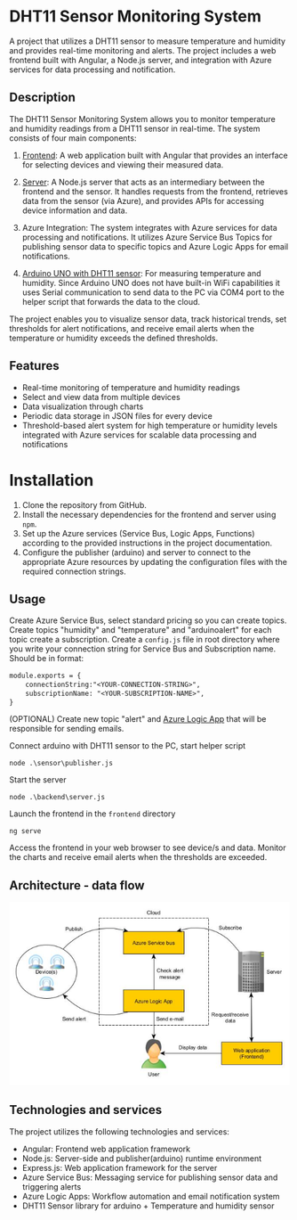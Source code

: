 # DHT11 Sensor Monitoring System
A project that utilizes a DHT11 sensor to measure temperature and humidity and provides real-time monitoring and alerts. The project includes a web frontend built with Angular, a Node.js server, and integration with Azure services for data processing and notification.

## Description
The DHT11 Sensor Monitoring System allows you to monitor temperature and humidity readings from a DHT11 sensor in real-time. The system consists of four main components:

1. [Frontend](./frontend/README.md): A web application built with Angular that provides an interface for selecting devices and viewing their measured data.

2. [Server](./backend/README.md): A Node.js server that acts as an intermediary between the frontend and the sensor. It handles requests from the frontend, retrieves data from the sensor (via Azure), and provides APIs for accessing device information and data.

3. Azure Integration: The system integrates with Azure services for data processing and notifications. It utilizes Azure Service Bus Topics for publishing sensor data to specific topics and Azure Logic Apps for email notifications.
   
4. [Arduino UNO with DHT11 sensor](./sensor/README.md): For measuring temperature and humidity. Since Arduino UNO does not have built-in WiFi capabilities it uses Serial communication to send data to the PC via COM4 port to the helper script that forwards the data to the cloud.

The project enables you to visualize sensor data, track historical trends, set thresholds for alert notifications, and receive email alerts when the temperature or humidity exceeds the defined thresholds.

## Features
- Real-time monitoring of temperature and humidity readings
- Select and view data from multiple devices
- Data visualization through charts
- Periodic data storage in JSON files for every device
- Threshold-based alert system for high temperature or humidity levels integrated with Azure services for scalable data processing and notifications

# Installation
1. Clone the repository from GitHub.
2. Install the necessary dependencies for the frontend and server using `npm`.
3. Set up the Azure services (Service Bus, Logic Apps, Functions) according to the provided instructions in the project documentation.
4. Configure the publisher (arduino) and server to connect to the appropriate Azure resources by updating the configuration files with the required connection strings.

## Usage

Create Azure Service Bus, select standard pricing so you can create topics. Create topics "humidity" and "temperature" and "arduinoalert" for each topic create a subscription. Create a `config.js` file in root directory where you write your connection string for Service Bus and Subscription name. Should be in format:

```
module.exports = {
    connectionString:"<YOUR-CONNECTION-STRING>",
    subscriptionName: "<YOUR-SUBSCRIPTION-NAME>",
}
```

(OPTIONAL) Create new topic "alert" and [Azure Logic App](./Logic_app.JPG) that will be responsible for sending emails.

Connect arduino with DHT11 sensor to the PC, start helper script

```
node .\sensor\publisher.js
```

Start the server 
```
node .\backend\server.js
```
Launch the frontend in the `frontend` directory 
```
ng serve
```
Access the frontend in your web browser to see device/s and data.
Monitor the charts and receive email alerts when the thresholds are exceeded.

## Architecture - data flow

![Diagram](diagram.jpg)

## Technologies and services
The project utilizes the following technologies and services:

- Angular: Frontend web application framework
- Node.js: Server-side and publisher(arduino) runtime environment
- Express.js: Web application framework for the server
- Azure Service Bus: Messaging service for publishing sensor data and triggering alerts
- Azure Logic Apps: Workflow automation and email notification system
- DHT11 Sensor library for arduino + Temperature and humidity sensor
